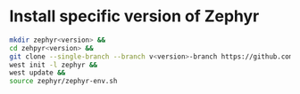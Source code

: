 # Install specific version of Zephyr
```bash
mkdir zephyr<version> &&
cd zehpyr<version> &&
git clone --single-branch --branch v<version>-branch https://github.com/zephyrproject-rtos/zephyr.git &&
west init -l zephyr &&
west update &&
source zephyr/zephyr-env.sh
```
